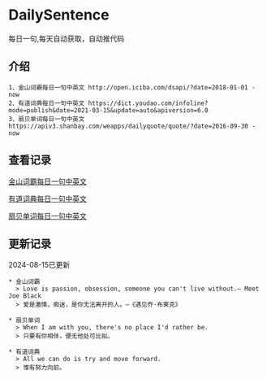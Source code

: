 # DailySentence

每日一句,每天自动获取，自动推代码

## 介绍

```
1、金山词霸每日一句中英文 http://open.iciba.com/dsapi/?date=2018-01-01 - now
2、有道词典每日一句中英文 https://dict.youdao.com/infoline?mode=publish&date=2021-03-15&update=auto&apiversion=6.0
3、扇贝单词每日一句中英文 https://apiv3.shanbay.com/weapps/dailyquote/quote/?date=2016-09-30 - now
```

## 查看记录

[金山词霸每日一句中英文](./data/iciba/)

[有道词典每日一句中英文](./data/youdao/)

[扇贝单词每日一句中英文](./data/shanbay/)

## 更新记录
2024-08-15已更新 
```
* 金山词霸
  > Love is passion, obsession, someone you can't live without.— Meet Joe Black
  > 爱是激情，痴迷，是你无法离开的人。—《遇见乔·布莱克》

* 扇贝单词
  > When I am with you, there's no place I'd rather be.
  > 只要有你相伴，便无他处可比拟。

* 有道词典
  > All we can do is try and move forward.
  > 惟有努力向前。

```

